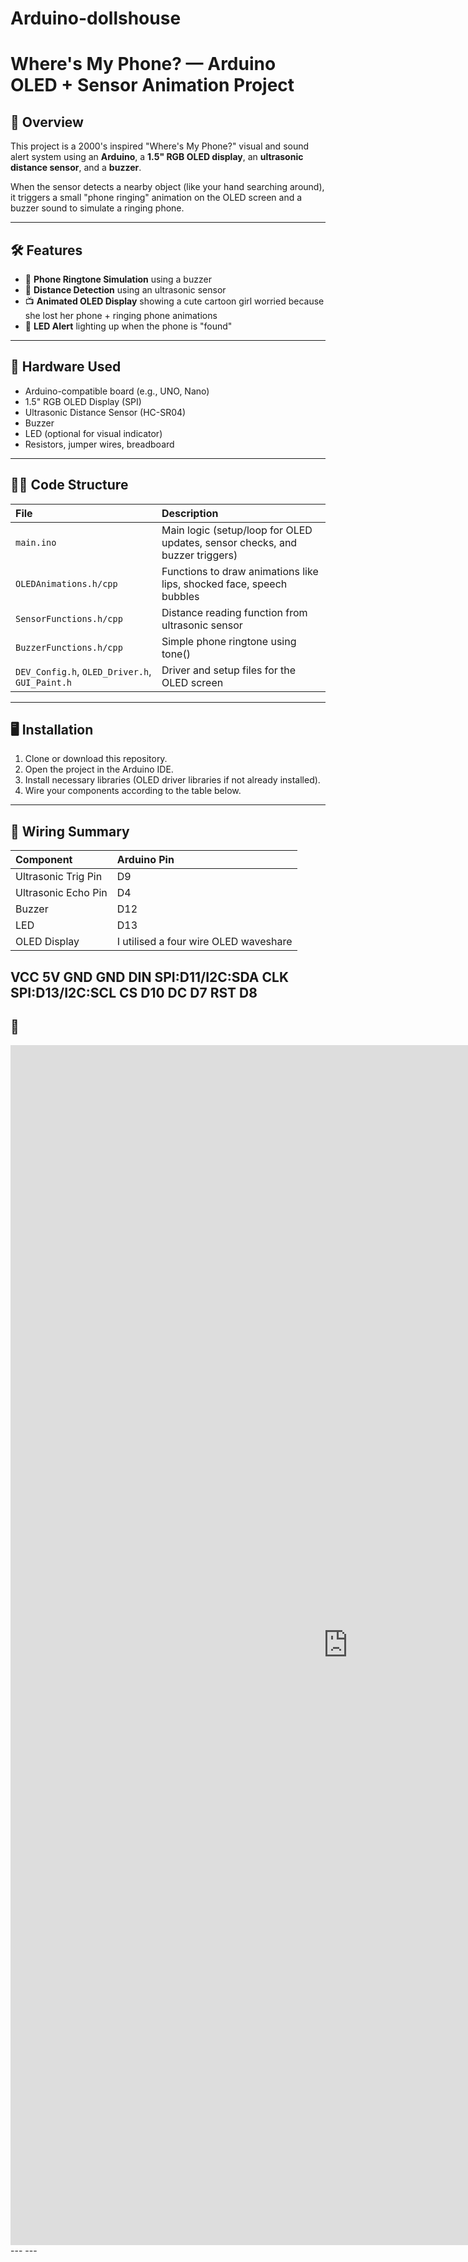 # Arduino-dollshouse
# Where's My Phone? — Arduino OLED + Sensor Animation Project

## 📖 Overview
This project is a 2000's inspired  "Where's My Phone?" visual and sound alert system using an **Arduino**, a **1.5\" RGB OLED display**, an **ultrasonic distance sensor**, and a **buzzer**.

When the sensor detects a nearby object (like your hand searching around), it triggers a small "phone ringing" animation on the OLED screen and a buzzer sound to simulate a ringing phone.

---

## 🛠 Features
- 🎵 **Phone Ringtone Simulation** using a buzzer
- 📏 **Distance Detection** using an ultrasonic sensor
- 📺 **Animated OLED Display** showing a cute  cartoon girl worried because she lost her phone  + ringing phone animations
- 🚨 **LED Alert** lighting up when the phone is "found"


---

## 🧰 Hardware Used
- Arduino-compatible board (e.g., UNO, Nano)
- 1.5" RGB OLED Display (SPI)
- Ultrasonic Distance Sensor (HC-SR04)
- Buzzer
- LED (optional for visual indicator)
- Resistors, jumper wires, breadboard

---

## 🧑‍💻 Code Structure
| File | Description |
|:-----|:------------|
| `main.ino` | Main logic (setup/loop for OLED updates, sensor checks, and buzzer triggers) |
| `OLEDAnimations.h/cpp` | Functions to draw animations like lips, shocked face, speech bubbles |
| `SensorFunctions.h/cpp` | Distance reading function from ultrasonic sensor |
| `BuzzerFunctions.h/cpp` | Simple phone ringtone using tone() |
| `DEV_Config.h`, `OLED_Driver.h`, `GUI_Paint.h` | Driver and setup files for the OLED screen |

---

## 🖥️ Installation
1. Clone or download this repository.
2. Open the project in the Arduino IDE.
3. Install necessary libraries (OLED driver libraries if not already installed).
4. Wire your components according to the table below.


---

## 🔌 Wiring Summary
| Component | Arduino Pin |
|:----------|:------------|
| Ultrasonic Trig Pin | D9 |
| Ultrasonic Echo Pin | D4 |
| Buzzer | D12 |
| LED | D13 |
| OLED Display | I utilised a four wire OLED waveshare |
VCC	5V
GND	GND
DIN	SPI:D11/I2C:SDA
CLK	SPI:D13/I2C:SCL
CS	D10
DC	D7
RST	D8
---

## 📸 
<iframe src="https://player.vimeo.com/video/1079224852?title=0&amp;byline=0&amp;portrait=0&amp;badge=0&amp;autopause=0&amp;player_id=0&amp;app_id=58479" width="1080" height="1920" frameborder="0" allow="autoplay; fullscreen; picture-in-picture; clipboard-write; encrypted-media" title="518bf60886b04c8ca41044188ebb24ec"></iframe>
---
---
